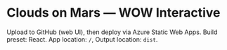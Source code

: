 # Clouds on Mars — WOW Interactive

Upload to GitHub (web UI), then deploy via Azure Static Web Apps.
Build preset: React. App location: `/`, Output location: `dist`.
